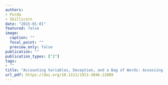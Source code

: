 ```yaml
---
authors:
- Purda
- Skillicorn
date: "2015-01-01"
featured: false
image:
  caption: ""
  focal_point: ""
  preview_only: false
publication: ""
publication_types: ["2"]
tags:
- ""
title: "Accounting Variables, Deception, and a Bag of Words: Assessing the Tools of Fraud Detection"
url_pdf: https://doi.org/10.1111/1911-3846.12089
---
```

